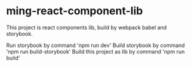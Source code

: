# ming-react-component-lib

This project is react components lib, build by webpack babel and storybook.

Run storybook by command 'npm run dev'
Build storybook by command 'npm run build-storybook'
Build this project as lib by command 'npm run build'